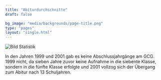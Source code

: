 ```yaml
---
title: "Abiturdurchschnitte"
draft: false

bg_image: "media/backgrounds/page-title.png"
type: "pages"
layout: "single.html"
---
```


![Bild Statistik](/media/statistiken/abis6.png)

In den Jahren 1999 und 2001 gab es keine Abschlussjahrgänge am GCG. 1999 nicht, da sieben Jahre zuvor keine Aufnahme in die siebente Klasse, sondern in die fünfte Klasse erfolgte und 2001 vollzog sich der Übergang zum Abitur nach 13 Schuljahren.
